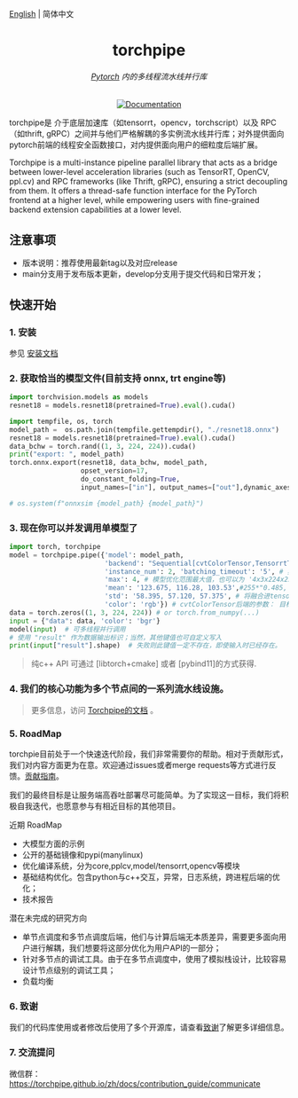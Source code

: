 
[English](./README_en.md) | 简体中文




<div align="center">
<h1 align="center">torchpipe</h1>
<h6 align="center"><a href="https://pytorch.org/">Pytorch</a> 内的多线程流水线并行库</h6>

<!-- <img alt="license" src="https://img.shields.io/github/license/alibaba/async_simple?style=flat-square"> -->
<!-- <img alt="license" src="https://img.shields.io/github/license/alibaba/async_simple?style=flat-square">  -->
<!-- [![License](https://img.shields.io/badge/License-Apache%202.0-blue.svg)](https://opensource.org/licenses/Apache-2.0)  -->
[![Documentation](https://img.shields.io/badge/torchpipe-Docs-brightgreen.svg)](https://torchpipe.github.io/zh/)
<!-- <img alt="language" src="https://img.shields.io/github/languages/top/torchpipe/torchpipe.github.io?style=flat-square"> -->
<!-- <img alt="feature" src="https://img.shields.io/badge/pytorch-Serving-orange?style=flat-square"> -->
<!-- <img alt="last commit" src="https://img.shields.io/github/last-commit/torchpipe/torchpipe.github.io?style=flat-square"> -->
</div>

<!-- [![License](https://img.shields.io/badge/License-Apache%202.0-blue.svg)](https://opensource.org/licenses/Apache-2.0)  -->





torchpipe是 介于底层加速库（如tensorrt，opencv，torchscript）以及 RPC（如thrift, gRPC）之间并与他们严格解耦的多实例流水线并行库；对外提供面向pytorch前端的线程安全函数接口，对内提供面向用户的细粒度后端扩展。



Torchpipe is a multi-instance pipeline parallel library that acts as a bridge between lower-level acceleration libraries (such as TensorRT, OpenCV, ppl.cv) and RPC frameworks (like Thrift, gRPC), ensuring a strict decoupling from them. It offers a thread-safe function interface for the PyTorch frontend at a higher level, while empowering users with fine-grained backend extension capabilities at a lower level.





## 注意事项 
- 版本说明：推荐使用最新tag以及对应release
- main分支用于发布版本更新，develop分支用于提交代码和日常开发；


<!-- end elevator-pitch -->

## 快速开始

<!-- start quickstart -->


###  1. 安装 

参见 [安装文档](https://torchpipe.github.io/zh/docs/installation)


### 2. 获取恰当的模型文件(目前支持 onnx, trt engine等) 


```python
import torchvision.models as models
resnet18 = models.resnet18(pretrained=True).eval().cuda()

import tempfile, os, torch
model_path =  os.path.join(tempfile.gettempdir(), "./resnet18.onnx") 
resnet18 = models.resnet18(pretrained=True).eval().cuda()
data_bchw = torch.rand((1, 3, 224, 224)).cuda()
print("export: ", model_path)
torch.onnx.export(resnet18, data_bchw, model_path,
                  opset_version=17,
                  do_constant_folding=True,
                  input_names=["in"], output_names=["out"],dynamic_axes={"in": {0: "x"},"out": {0: "x"}})

# os.system(f"onnxsim {model_path} {model_path}")
```
 
### 3. 现在你可以并发调用单模型了

```python
import torch, torchpipe
model = torchpipe.pipe({'model': model_path,
                        'backend': "Sequential[cvtColorTensor,TensorrtTensor,SyncTensor]", # 后端引擎， 可见后端API参考文档。
                        'instance_num': 2, 'batching_timeout': '5', # 实例数和超时时间
                        'max': 4, # 模型优化范围最大值，也可以为 '4x3x224x224'
                        'mean': '123.675, 116.28, 103.53',#255*"0.485, 0.456, 0.406"，
                        'std': '58.395, 57.120, 57.375', # 将融合进tensorrt网络中
                        'color': 'rgb'}) # cvtColorTensor后端的参数： 目标颜色空间顺序
data = torch.zeros((1, 3, 224, 224)) # or torch.from_numpy(...)
input = {"data": data, 'color': 'bgr'}
model(input)  # 可多线程并行调用
# 使用 "result" 作为数据输出标识；当然，其他键值也可自定义写入
print(input["result"].shape)  # 失败则此键值一定不存在，即使输入时已经存在。
```

> 纯c++ API 可通过 [libtorch+cmake] 或者 [pybind11]的方式获得.

<!-- end quickstart -->
### 4. 我们的核心功能为多个节点间的一系列流水线设施。

> 更多信息，访问 [Torchpipe的文档](https://torchpipe.github.io/zh/docs/Inter-node) 。




### 5. RoadMap



torchpie目前处于一个快速迭代阶段，我们非常需要你的帮助。相对于贡献形式，我们对内容方面更为在意。欢迎通过issues或者merge requests等方式进行反馈。[贡献指南](https://torchpipe.github.io/zh/docs/contribution)。 

我们的最终目标是让服务端高吞吐部署尽可能简单。为了实现这一目标，我们将积极自我迭代，也愿意参与有相近目标的其他项目。

近期 RoadMap
- 大模型方面的示例
- 公开的基础镜像和pypi(manylinux)
- 优化编译系统，分为core,pplcv,model/tensorrt,opencv等模块
- 基础结构优化。包含python与c++交互，异常，日志系统，跨进程后端的优化；
- 技术报告

潜在未完成的研究方向

- 单节点调度和多节点调度后端，他们与计算后端无本质差异，需要更多面向用户进行解耦，我们想要将这部分优化为用户API的一部分；
- 针对多节点的调试工具。由于在多节点调度中，使用了模拟栈设计，比较容易设计节点级别的调试工具；
- 负载均衡

### 6. 致谢
我们的代码库使用或者修改后使用了多个开源库，请查看[致谢](./ACKNOWLEDGEMENTS.md)了解更多详细信息。


### 7. 交流提问
微信群： https://torchpipe.github.io/zh/docs/contribution_guide/communicate